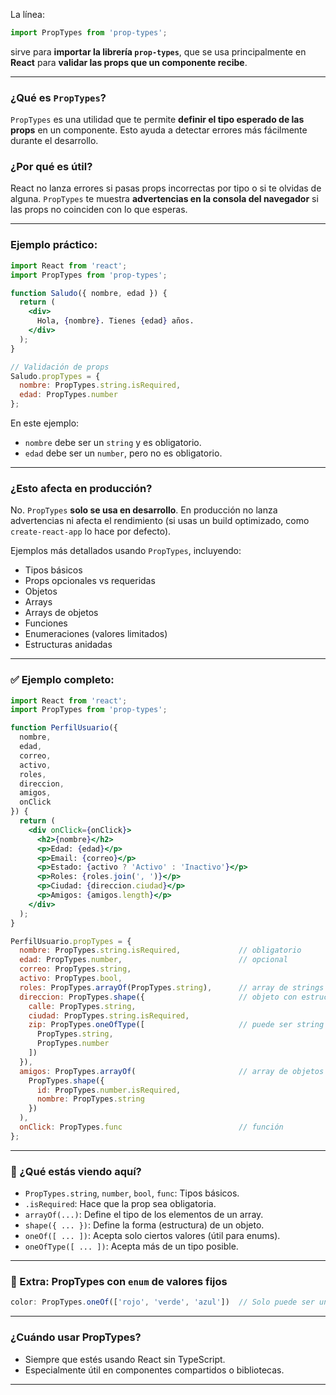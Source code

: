 La línea:

```javascript
import PropTypes from 'prop-types';
```

sirve para **importar la librería `prop-types`**, que se usa principalmente en **React** para **validar las props que un componente recibe**.

---

### ¿Qué es `PropTypes`?

`PropTypes` es una utilidad que te permite **definir el tipo esperado de las props** en un componente. Esto ayuda a detectar errores más fácilmente durante el desarrollo.

### ¿Por qué es útil?

React no lanza errores si pasas props incorrectas por tipo o si te olvidas de alguna. `PropTypes` te muestra **advertencias en la consola del navegador** si las props no coinciden con lo que esperas.

---

### Ejemplo práctico:

```jsx
import React from 'react';
import PropTypes from 'prop-types';

function Saludo({ nombre, edad }) {
  return (
    <div>
      Hola, {nombre}. Tienes {edad} años.
    </div>
  );
}

// Validación de props
Saludo.propTypes = {
  nombre: PropTypes.string.isRequired,
  edad: PropTypes.number
};
```

En este ejemplo:

* `nombre` debe ser un `string` y es obligatorio.
* `edad` debe ser un `number`, pero no es obligatorio.

---

### ¿Esto afecta en producción?

No. `PropTypes` **solo se usa en desarrollo**. En producción no lanza advertencias ni afecta el rendimiento (si usas un build optimizado, como `create-react-app` lo hace por defecto).

Ejemplos más detallados usando `PropTypes`, incluyendo:

* Tipos básicos
* Props opcionales vs requeridas
* Objetos
* Arrays
* Arrays de objetos
* Funciones
* Enumeraciones (valores limitados)
* Estructuras anidadas

---

### ✅ Ejemplo completo:

```jsx
import React from 'react';
import PropTypes from 'prop-types';

function PerfilUsuario({ 
  nombre, 
  edad, 
  correo, 
  activo, 
  roles, 
  direccion, 
  amigos, 
  onClick 
}) {
  return (
    <div onClick={onClick}>
      <h2>{nombre}</h2>
      <p>Edad: {edad}</p>
      <p>Email: {correo}</p>
      <p>Estado: {activo ? 'Activo' : 'Inactivo'}</p>
      <p>Roles: {roles.join(', ')}</p>
      <p>Ciudad: {direccion.ciudad}</p>
      <p>Amigos: {amigos.length}</p>
    </div>
  );
}

PerfilUsuario.propTypes = {
  nombre: PropTypes.string.isRequired,             // obligatorio
  edad: PropTypes.number,                          // opcional
  correo: PropTypes.string,
  activo: PropTypes.bool,
  roles: PropTypes.arrayOf(PropTypes.string),      // array de strings
  direccion: PropTypes.shape({                     // objeto con estructura
    calle: PropTypes.string,
    ciudad: PropTypes.string.isRequired,
    zip: PropTypes.oneOfType([                     // puede ser string o número
      PropTypes.string,
      PropTypes.number
    ])
  }),
  amigos: PropTypes.arrayOf(                       // array de objetos
    PropTypes.shape({
      id: PropTypes.number.isRequired,
      nombre: PropTypes.string
    })
  ),
  onClick: PropTypes.func                          // función
};
```

---

### 🔎 ¿Qué estás viendo aquí?

* `PropTypes.string`, `number`, `bool`, `func`: Tipos básicos.
* `.isRequired`: Hace que la prop sea obligatoria.
* `arrayOf(...)`: Define el tipo de los elementos de un array.
* `shape({ ... })`: Define la forma (estructura) de un objeto.
* `oneOf([ ... ])`: Acepta solo ciertos valores (útil para enums).
* `oneOfType([ ... ])`: Acepta más de un tipo posible.

---

### 🧠 Extra: PropTypes con `enum` de valores fijos

```jsx
color: PropTypes.oneOf(['rojo', 'verde', 'azul'])  // Solo puede ser uno de estos strings
```

---

### ¿Cuándo usar PropTypes?

* Siempre que estés usando React sin TypeScript.
* Especialmente útil en componentes compartidos o bibliotecas.

---

